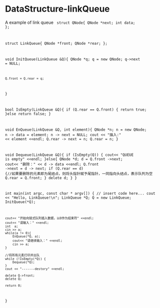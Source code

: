 # DataStructure-linkQueue
A example of link queue
<code>
struct QNode{
    QNode *next;
    int data;
};

struct LinkQueue{
    QNode *front;
    QNode *rear;
};

void InitQueue(LinkQueue &Q){
    QNode *q;
    q = new QNode;
    q->next = NULL;
    
    Q.front = Q.rear = q;
}

bool IsEmpty(LinkQueue &Q){
    if (Q.rear == Q.front) {
        return true;
    }else return  false;
}

void EnQueue(LinkQueue &Q, int element){
    QNode *n;
    n = new QNode;
    n -> data = element;
    n -> next = NULL;
    cout << "插入:" << element <<endl;
    Q.rear -> next = n;
    Q.rear = n;
}

void Dequeue(LinkQueue &Q){
    if (IsEmpty(Q)) {
        cout<< "QUEUE is empty" <<endl;
    }else{
        QNode *d;
        d = Q.front ->next;
        cout<< "删除：" << d -> data <<endl;
        Q.front ->next = d -> next;
        if (Q.rear == d) {//如果要删除的元素即为尾结点，则将头指针赋予尾指针，一同指向头结点，表示队列为空
            Q.rear = Q.front;
        }
        delete d;
    }
}

int main(int argc, const char * argv[]) {
    // insert code here...
    cout << "Hello, LinkQueue!\n";
    LinkQueue *Q;
    Q = new LinkQueue;
    InitQueue(*Q);
 
    cout<< "开始向链式队列插入数据，以0作为结束符" <<endl;
    cout<< "请输入：" <<endl;
    int  a;
    cin >> a;
    while(a != 0){
        EnQueue(*Q, a);
        cout<< "请继续输入：" <<endl;
        cin >> a;
    }
    
    //将所有元素打印并出队
    while (!IsEmpty(*Q)) {
        Dequeue(*Q);
    }
    cout << "-------destory" <<endl;
    
    delete Q->front;
    delete Q;
    
    return 0;
}

</code>
